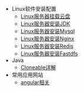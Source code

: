 * Linux软件安装配置
	* [Linux服务器挂载云盘](linux/mountDisk)
	* [Linux服务器安装JDK](linux/installJdk)
	* [Linux服务器安装Mysql](linux/installMysql)
	* [Linux服务器安装Nginx](linux/installNginx)
	* [Linux服务器安装Redis](linux/installRedis)
	* [Linux服务器安装Fastdfs](linux/installFastdfs)
* Java
    * [Cloneable详解](java/cloneable)
* 常用应用网站
    * [angular相关](website/angular)

